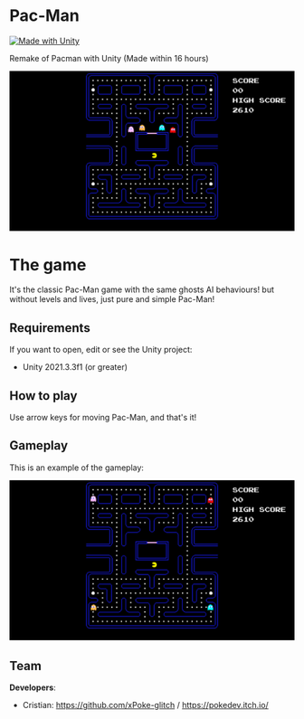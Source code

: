 # Pac-Man
[![Made with Unity](https://img.shields.io/badge/Made%20with-Unity-57b9d3.svg?style=flat&logo=unity)](https://www.unity.com)

Remake of Pacman with Unity (Made within 16 hours)

<img src="https://github.com/xPoke-glitch/Pacman/blob/main/Screenshots/pac-man.png" width="750">

# The game
It's the classic Pac-Man game with the same ghosts AI behaviours! but without levels and lives, just pure and simple Pac-Man!

## Requirements

If you want to open, edit or see the Unity project:
* Unity 2021.3.3f1 (or greater)

## How to play

Use arrow keys for moving Pac-Man, and that's it!

## Gameplay

This is an example of the gameplay:

<img src="https://github.com/xPoke-glitch/Pacman/blob/main/Screenshots/gameplay.gif" width="750">

## Team

**Developers**:
* Cristian: https://github.com/xPoke-glitch / https://pokedev.itch.io/
